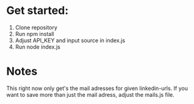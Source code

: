 # Get started:

1. Clone repository
2. Run npm install 
3. Adjust API_KEY and input source in index.js
4. Run node index.js

# Notes

This right now only get's the mail adresses for given linkedin-urls. If you want to save more than just the mail adress, 
adjust the mails.js file. 
